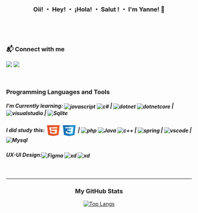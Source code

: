 <div align="center">

### Oii! ・ Hey! ・ ¡Hola! ・ Salut ! ・ I'm Yanne! 👋
</div>

##


<br><br>

### :mailbox_with_mail: Connect with me 

<a href = "mailto:yanne.aroberto@gmail.com"><img src="https://img.shields.io/badge/-Gmail-%23333?style=for-the-badge&logo=gmail&logoColor=white" target="_blank"></a> <a href="https://www.linkedin.com/in/yanne-roberto-60067b1a3" target="_blank"><img src="https://img.shields.io/badge/-LinkedIn-%230077B5?style=for-the-badge&logo=linkedin&logoColor=white" target="_blank"></a>  

<br>

### Programming Languages and Tools
##### I’m Currently learning: <img align="center" alt="javascript" height="30" width="40" src="https://cdn.jsdelivr.net/gh/devicons/devicon/icons/javascript/javascript-plain.svg"> <img align="center" alt="c#" height="30" width="40" src="https://cdn.jsdelivr.net/gh/devicons/devicon/icons/csharp/csharp-original.svg"> | <img align="center" alt="dotnet" height="30" width="40" src="https://cdn.jsdelivr.net/gh/devicons/devicon/icons/dot-net/dot-net-original-wordmark.svg" /> <img align="center" alt="dotnetcore" height="30" width="40" src="https://cdn.jsdelivr.net/gh/devicons/devicon/icons/dotnetcore/dotnetcore-original.svg" /> | <img align="center" alt="visualstudio" height="30" width="40" src="https://cdn.jsdelivr.net/gh/devicons/devicon/icons/visualstudio/visualstudio-plain.svg" /> |   <img align="center" alt="Sqlite" height="30" width="40" src="https://cdn.jsdelivr.net/gh/devicons/devicon/icons/sqlite/sqlite-original.svg">

  
##### I did study this: <img align="center" alt="HTML" height="30" width="40" src="https://raw.githubusercontent.com/devicons/devicon/master/icons/html5/html5-original.svg"> <img align="center" alt="CSS" height="30" width="40" src="https://raw.githubusercontent.com/devicons/devicon/master/icons/css3/css3-original.svg"> | <img align="center" alt="php" height="30" width="40" src="https://cdn.jsdelivr.net/gh/devicons/devicon/icons/php/php-original.svg"> <img align="center" alt="Java" height="30" width="40" src="https://cdn.jsdelivr.net/gh/devicons/devicon/icons/java/java-original.svg"> <img align="center" alt="c++" height="30" width="40" src="https://cdn.jsdelivr.net/gh/devicons/devicon/icons/cplusplus/cplusplus-original.svg"> | <img align="center" alt="spring" height="30" width="40" src="https://cdn.jsdelivr.net/gh/devicons/devicon/icons/spring/spring-original.svg" /> | <img align="center" alt="vscode" height="30" width="40" src="https://cdn.jsdelivr.net/gh/devicons/devicon/icons/vscode/vscode-original.svg" /> | <img align="center" alt="Mysql" height="30" width="40" src="https://cdn.jsdelivr.net/gh/devicons/devicon/icons/mysql/mysql-original.svg"> 
 
 
##### UX-UI Design:<img align="center" alt="Figma" height="30" width="40" src="https://cdn.jsdelivr.net/gh/devicons/devicon/icons/figma/figma-original.svg">   <img align="center" alt="xd" height="30" width="40" src="https://cdn.jsdelivr.net/gh/devicons/devicon/icons/xd/xd-plain.svg"> <img align="center" alt="xd" height="30" width="40" src="https://cdn.jsdelivr.net/gh/devicons/devicon/icons/canva/canva-original.svg">
  
</div>
<br>  
<hr>
<div align="center">

### My GitHub Stats

[![Top Langs](https://github-readme-stats.vercel.app/api/top-langs/?username=ifYanneelse&langs_count=10)](https://github.com/ifYanneelse/github-readme-stats)

</div>
